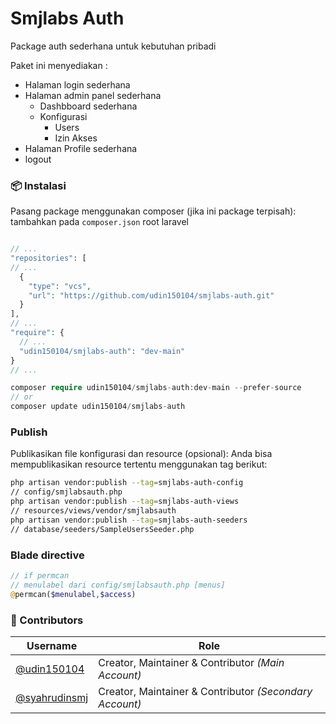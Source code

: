 # Smjlabs Auth
Package auth sederhana untuk kebutuhan pribadi

Paket ini menyediakan :
- Halaman login sederhana
- Halaman admin panel sederhana
  - Dashbboard sederhana
  - Konfigurasi
    - Users
    - Izin Akses
- Halaman Profile sederhana
- logout


### 📦 Instalasi

Pasang package menggunakan composer (jika ini package terpisah):
tambahkan pada `composer.json` root laravel
```php

// ...
"repositories": [
// ...
  {
    "type": "vcs",
    "url": "https://github.com/udin150104/smjlabs-auth.git"
  }
],
// ...
"require": {
  // ...
  "udin150104/smjlabs-auth": "dev-main"
}
// ...
```
```php
composer require udin150104/smjlabs-auth:dev-main --prefer-source
// or
composer update udin150104/smjlabs-auth
```
### Publish

Publikasikan file konfigurasi dan resource (opsional):
Anda bisa mempublikasikan resource tertentu menggunakan tag berikut:
```bash
php artisan vendor:publish --tag=smjlabs-auth-config
// config/smjlabsauth.php
php artisan vendor:publish --tag=smjlabs-auth-views
// resources/views/vendor/smjlabsauth
php artisan vendor:publish --tag=smjlabs-auth-seeders
// database/seeders/SampleUsersSeeder.php
```

### Blade directive
```php
// if permcan
// menulabel dari config/smjlabsauth.php [menus]
@permcan($menulabel,$access)
```

### 👥 Contributors

| Username | Role |
|----------|------|
| [@udin150104](https://github.com/udin150104) | Creator, Maintainer & Contributor *(Main Account)* |
| [@syahrudinsmj](https://github.com/syahrudinsmj) | Creator, Maintainer & Contributor *(Secondary Account)* |


